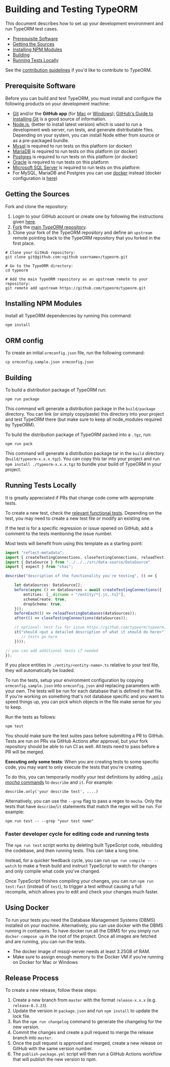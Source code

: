# Building and Testing TypeORM

This document describes how to set up your development environment and run TypeORM test cases.

* [Prerequisite Software](#prerequisite-software)
* [Getting the Sources](#getting-the-sources)
* [Installing NPM Modules](#installing-npm-modules)
* [Building](#building)
* [Running Tests Locally](#running-tests-locally)

See the [contribution guidelines](https://github.com/typeorm/typeorm/blob/master/CONTRIBUTING.md)
if you'd like to contribute to TypeORM.

## Prerequisite Software

Before you can build and test TypeORM, you must install and configure the
following products on your development machine:

* [Git](http://git-scm.com) and/or the **GitHub app** (for [Mac](http://mac.github.com) or
  [Windows](http://windows.github.com)); [GitHub's Guide to Installing
  Git](https://help.github.com/articles/set-up-git) is a good source of information.
* [Node.js](http://nodejs.org), (better to install latest version) which is used to run a development web server,
  run tests, and generate distributable files.
  Depending on your system, you can install Node either from source or as a pre-packaged bundle.
* [Mysql](https://www.mysql.com/) is required to run tests on this platform (or docker)
* [MariaDB](https://mariadb.com/) is required to run tests on this platform (or docker)
* [Postgres](https://www.postgresql.org/) is required to run tests on this platform (or docker)
* [Oracle](https://www.oracle.com/database/index.html) is required to run tests on this platform
* [Microsoft SQL Server](https://www.microsoft.com/en-us/cloud-platform/sql-server) is required to run tests on this platform
* For MySQL, MariaDB and Postgres you can use [docker](https://www.docker.com/) instead (docker configuration is
 [here](https://github.com/typeorm/typeorm/blob/master/docker-compose.yml))

## Getting the Sources

Fork and clone the repository:

1. Login to your GitHub account or create one by following the instructions given [here](https://github.com/signup/free).
2. [Fork](http://help.github.com/forking) the [main TypeORM repository](https://github.com/typeorm/typeorm).
3. Clone your fork of the TypeORM repository and define an `upstream` remote pointing back to
   the TypeORM repository that you forked in the first place.

```shell
# Clone your GitHub repository:
git clone git@github.com:<github username>/typeorm.git

# Go to the TypeORM directory:
cd typeorm

# Add the main TypeORM repository as an upstream remote to your repository:
git remote add upstream https://github.com/typeorm/typeorm.git
```

## Installing NPM Modules

Install all TypeORM dependencies by running this command:

```shell
npm install
```

## ORM config

To create an initial `ormconfig.json` file, run the following command:

```shell
cp ormconfig.sample.json ormconfig.json
```

## Building

To build a distribution package of TypeORM run:

```shell
npm run package
```

This command will generate a distribution package in the `build/package` directory.
You can link (or simply copy/paste) this directory into your project and test TypeORM there
(but make sure to keep all node_modules required by TypeORM).

To build the distribution package of TypeORM packed into a `.tgz`, run:

```shell
npm run pack
```

This command will generate a distribution package tar in the `build` directory (`build/typeorm-x.x.x.tgz`).
You can copy this tar into your project and run `npm install ./typeorm-x.x.x.tgz` to bundle your build of TypeORM in your project.

## Running Tests Locally

It is greatly appreciated if PRs that change code come with appropriate tests. 

To create a new test, check the [relevant functional tests](https://github.com/typeorm/typeorm/tree/master/test/functional). Depending on the test, you may need to create a new test file or modify an existing one.

If the test is for a specific regression or issue opened on GitHub, add a comment to the tests mentioning the issue number.

Most tests will benefit from using this template as a starting point:

```ts
import "reflect-metadata";
import { createTestingConnections, closeTestingConnections, reloadTestingDatabases } from "../../utils/test-utils";
import { DataSource } from "../../../src/data-source/DataSource"
import { expect } from "chai";

describe("description of the functionality you're testing", () => {

    let dataSources: DataSource[];
    before(async () => dataSources = await createTestingConnections({
        entities: [__dirname + "/entity/*{.js,.ts}"],
        schemaCreate: true,
        dropSchema: true,
    }));
    beforeEach(() => reloadTestingDatabases(dataSources));
    after(() => closeTestingConnections(dataSources));

    // optional: test fix for issue https://github.com/typeorm/typeorm/issues/<issue-number>
    it("should <put a detailed description of what it should do here>", () => Promise.all(dataSources.map(async dataSource => {
       // tests go here
    })));

// you can add additional tests if needed
});
```

If you place entities in `./entity/<entity-name>.ts` relative to your test file,
they will automatically be loaded.

To run the tests, setup your environment configuration by copying `ormconfig.sample.json` into `ormconfig.json` and replacing parameters with your own. The tests will be run for each database that is defined in that file. If you're working on something that's not database specific and you want to speed things up, you can pick which objects in the file make sense for you to keep.

Run the tests as follows:

```shell
npm test
```

You should make sure the test suites pass before submitting a PR to GitHub. Tests are run on PRs via GitHub Actions after approval, but your fork repository should be able to run CI as well. All tests need to pass before a PR will be merged.

**Executing only some tests**: When you are creating tests to some specific code, you may want to only execute the tests that you're creating.

To do this, you can temporarily modify your test definitions by adding [`.only` _mocha_ commands](https://mochajs.org/#exclusive-tests) to `describe` and `it`. For example:

```
describe.only('your describe test', ....)
```

Alternatively, you can use the `--grep` flag to pass a regex to `mocha`. Only the tests that have `describe`/`it` statements that match the regex will be run. For example:

```shell
npm run test -- --grep "your test name"
```

### Faster developer cycle for editing code and running tests

The `npm run test` script works by deleting built TypeScript code, rebuilding the codebase, and then running tests. This can take a long time.

Instead, for a quicker feedback cycle, you can run `npm run compile -- --watch` to make a fresh build and instruct TypeScript to watch for changes and only compile what code you've changed.

Once TypeScript finishes compiling your changes, you can run `npm run test:fast` (instead of `test`), to trigger a test without causing a full recompile, which allows you to edit and check your changes much faster.

## Using Docker

To run your tests you need the Database Management Systems (DBMS) installed on your machine. Alternatively, you can use docker with the DBMS running in containers. To have docker run all the DBMS for you simply run `docker-compose up`
in the root of the project. Once all images are fetched and are running, you can run the tests.

- The docker image of mssql-server needs at least 3.25GB of RAM.
- Make sure to assign enough memory to the Docker VM if you're running on Docker for Mac or Windows

## Release Process

To create a new release, follow these steps:

1. Create a new branch from `master` with the format `release-x.x.x` (e.g. `release-0.3.23`).
2. Update the version in `package.json` and run `npm install` to update the lock file.
3. Run the `npm run changelog` command to generate the changelog for the new version.
4. Commit the changes and create a pull request to merge the release branch into `master`.
5. Once the pull request is approved and merged, create a new release on GitHub with the same version number.
6. The `publish-package.yml` script will then run a GitHub Actions workflow that will publish the new version to npm.
